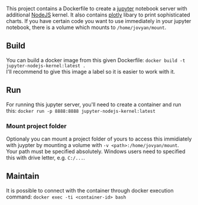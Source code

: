 This project contains a Dockerfile to create a [jupyter](https://jupyter.org/) notebook server with additional [NodeJS](https://nodejs.org/en/) kernel. It also contains [plotly](https://plotly.com/) libary to print sophisticated charts. If you have certain code you want to use immediately in your jupyter notebook, there is a volume which mounts to `/home/jovyan/mount`.

## Build
You can build a docker image from this given Dockerfile: `docker build -t jupyter-nodejs-kernel:latest .`  
I'll recommend to give this image a label so it is easier to work with it.

## Run
For running this jupyter server, you'll need to create a container and run this: `docker run -p 8888:8888 jupyter-nodejs-kernel:latest`  

### Mount project folder
Optionaly you can mount a project folder of yours to access this immidiately with juypter by mounting a volume with `-v <path>:/home/jovyan/mount`.  
Your path must be specified absolutely. Windows users need to specified this with drive letter, e.g. `C:/...`. 

## Maintain
It is possible to connect with the container through docker execution command:
`docker exec -ti <container-id> bash`

